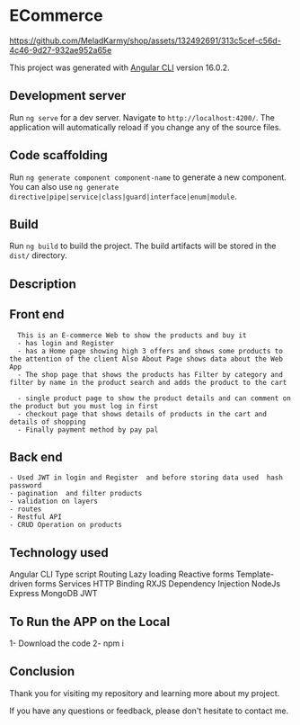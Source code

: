 # ECommerce


https://github.com/MeladKarmy/shop/assets/132492691/313c5cef-c56d-4c46-9d27-932ae952a65e


This project was generated with [Angular CLI](https://github.com/angular/angular-cli) version 16.0.2.

## Development server

Run `ng serve` for a dev server. Navigate to `http://localhost:4200/`. The application will automatically reload if you change any of the source files.

## Code scaffolding

Run `ng generate component component-name` to generate a new component. You can also use `ng generate directive|pipe|service|class|guard|interface|enum|module`.

## Build

Run `ng build` to build the project. The build artifacts will be stored in the `dist/` directory.

## Description

  ## Front end

  
      This is an E-commerce Web to show the products and buy it
      - has login and Register 
      - has a Home page showing high 3 offers and shows some products to the attention of the client Also About Page shows data about the Web App
      - The shop page that shows the products has Filter by category and filter by name in the product search and adds the product to the cart
      
      - single product page to show the product details and can comment on the product but you must log in first
      - checkout page that shows details of products in the cart and details of shopping 
      - Finally payment method by pay pal

  ## Back end

    - Used JWT in login and Register  and before storing data used  hash password
    - pagination  and filter products
    - validation on layers
    - routes 
    - Restful API
    - CRUD Operation on products
    

## Technology used

Angular CLI
Type script
Routing
Lazy loading
Reactive forms
Template-driven forms
Services
HTTP
Binding
RXJS 
Dependency Injection
NodeJs
Express
MongoDB
JWT



## To Run the APP on the Local

 1- Download the code
 2- npm i


 ## Conclusion

 Thank you for visiting my repository and learning more about my project.

If you have any questions or feedback, please don't hesitate to contact me. 
